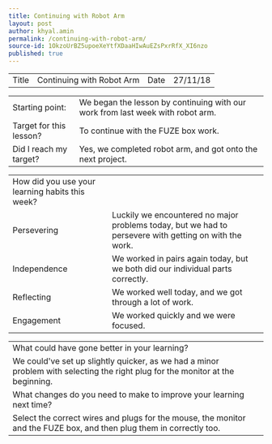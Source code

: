```yaml
---
title: Continuing with Robot Arm
layout: post
author: khyal.amin
permalink: /continuing-with-robot-arm/
source-id: 1OkzoUrBZ5upoeXeYtfXDaaHIwAuEZsPxrRfX_XI6nzo
published: true
---
```

<table>
  <tr>
    <td>Title</td>
    <td>Continuing with Robot Arm</td>
    <td>Date</td>
    <td>27/11/18</td>
  </tr>
</table>


<table>
  <tr>
    <td>Starting point:</td>
    <td>We began the lesson by continuing with our work from last week with robot arm.</td>
  </tr>
  <tr>
    <td>Target for this lesson?</td>
    <td>To continue with the FUZE box work.</td>
  </tr>
  <tr>
    <td>Did I reach my target? </td>
    <td>Yes, we completed robot arm, and got onto the next project.</td>
  </tr>
</table>


<table>
  <tr>
    <td>How did you use your learning habits this week?</td>
    <td></td>
  </tr>
  <tr>
    <td>Persevering</td>
    <td>Luckily we encountered no major problems today, but we had to persevere with getting on with the work.</td>
  </tr>
  <tr>
    <td>Independence</td>
    <td>We worked in pairs again today, but we both did our individual parts correctly.</td>
  </tr>
  <tr>
    <td>Reflecting</td>
    <td>We worked well today, and we got through a lot of work.</td>
  </tr>
  <tr>
    <td>Engagement</td>
    <td>We worked quickly and we were focused.</td>
  </tr>
</table>


<table>
  <tr>
    <td>What could have gone better in your learning?</td>
    <td></td>
  </tr>
  <tr>
    <td>We could've set up slightly quicker, as we had a minor problem with selecting the right plug for the monitor at the beginning.</td>
    <td></td>
  </tr>
  <tr>
    <td>What changes do you need to make to improve your learning next time?</td>
    <td></td>
  </tr>
  <tr>
    <td>Select the correct wires and plugs for the mouse, the monitor and the FUZE box, and then plug them in correctly too.</td>
    <td></td>
  </tr>
</table>


